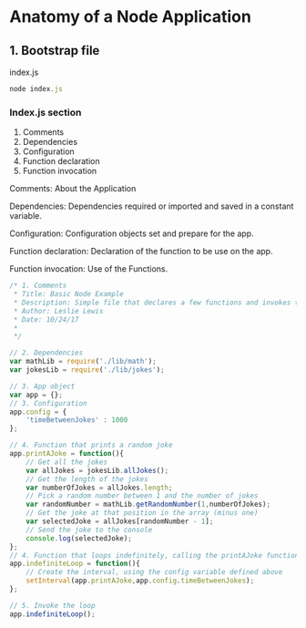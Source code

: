# Anatomy of a Node Application

## 1. Bootstrap file

index.js

```javascript
node index.js
```

### Index.js section

1. Comments
2. Dependencies
3. Configuration
4. Function declaration
5. Function invocation

Comments: About the Application

Dependencies: Dependencies required or imported and saved in a constant variable.

Configuration: Configuration objects set and prepare for the app.

Function declaration: Declaration of the function to be use on the app.

Function invocation: Use of the Functions.

```javascript
/* 1. Comments
 * Title: Basic Node Example
 * Description: Simple file that declares a few functions and invokes them.
 * Author: Leslie Lewis
 * Date: 10/24/17
 *
 */

// 2. Dependencies
var mathLib = require('./lib/math');
var jokesLib = require('./lib/jokes');

// 3. App object
var app = {};
// 3. Configuration
app.config = {
    'timeBetweenJokes' : 1000
};

// 4. Function that prints a random joke
app.printAJoke = function(){
    // Get all the jokes
    var allJokes = jokesLib.allJokes();
    // Get the length of the jokes
    var numberOfJokes = allJokes.length;
    // Pick a random number between 1 and the number of jokes
    var randomNumber = mathLib.getRandomNumber(1,numberOfJokes);
    // Get the joke at that position in the array (minus one)
    var selectedJoke = allJokes[randomNumber - 1];
    // Send the joke to the console
    console.log(selectedJoke);
};
// 4. Function that loops indefinitely, calling the printAJoke function as it goes
app.indefiniteLoop = function(){
    // Create the interval, using the config variable defined above
    setInterval(app.printAJoke,app.config.timeBetweenJokes);
};

// 5. Invoke the loop
app.indefiniteLoop();
```
